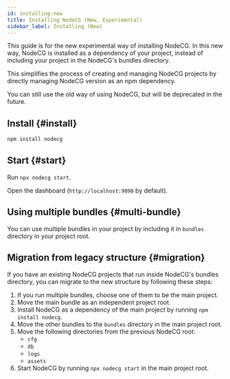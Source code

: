```yaml
---
id: installing-new
title: Installing NodeCG (New, Experimental)
sidebar_label: Installing (New)
---
```


This guide is for the new experimental way of installing NodeCG.
In this new way, NodeCG is installed as a dependency of your project,
instead of including your project in the NodeCG's bundles directory.

This simplifies the process of creating and managing NodeCG projects
by directly managing NodeCG version as an npm dependency.

You can still use the old way of using NodeCG, but will be deprecated in the future.

## Install {#install}

```bash
npm install nodecg
```

## Start {#start}

Run `npx nodecg start`.

Open the dashboard (`http://localhost:9090` by default).

## Using multiple bundles {#multi-bundle}

You can use multiple bundles in your project by including it in `bundles` directory in your project root.

## Migration from legacy structure {#migration}

If you have an existing NodeCG projects that run inside NodeCG's bundles directory,
you can migrate to the new structure by following these steps:

1. If you run multiple bundles, choose one of them to be the main project.
1. Move the main bundle as an independent project root.
1. Install NodeCG as a dependency of the main project by running `npm install nodecg`.
1. Move the other bundles to the `bundles` directory in the main project root.
1. Move the following directories from the previous NodeCG root:
    - `cfg`
    - `db`
    - `logs`
    - `assets`
1. Start NodeCG by running `npx nodecg start` in the main project root.
